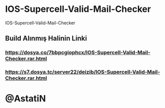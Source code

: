# IOS-Supercell-Valid-Mail-Checker
IOS-Supercell-Valid-Mail-Checker

## Build Alınmış Halinin Linki

### https://dosya.co/7bbpcgiophcx/IOS-Supercell-Valid-Mail-Checker.rar.html
### https://s7.dosya.tc/server22/deizib/IOS-Supercell-Valid-Mail-Checker.rar.html

# @AstatiN
